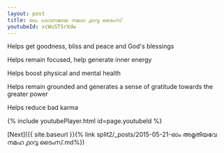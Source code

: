```yaml
---
layout: post
title: ഓം പാവനമായ നമഹ ൧൦൮ ടൈംസ്
youtubeId: xcWuST5rXdw
---
```

 
 
Helps get goodness, bliss and peace and God's blessings
 
Helps remain focused, help generate inner energy 
 
Helps boost physical and mental health 
 
Helps remain grounded and generates a sense of gratitude towards the greater power 
 
Helps reduce bad karma
 
 
 
 


{% include youtubePlayer.html id=page.youtubeId %}
 
[Next]({{ site.baseurl }}{% link  split2/_posts/2015-05-21-ഓം അമൃതിയവേ നമഹ ൧൦൮ ടൈംസ്.md%})
 
